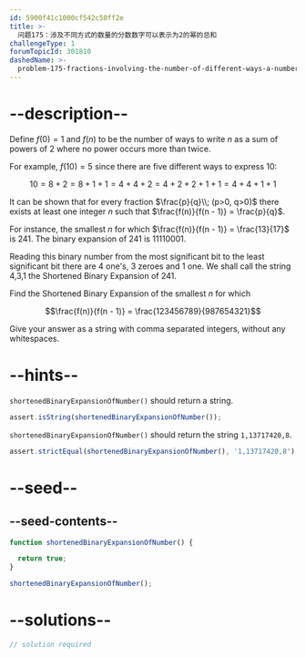 ```yaml
---
id: 5900f41c1000cf542c50ff2e
title: >-
  问题175：涉及不同方式的数量的分数数字可以表示为2的幂的总和
challengeType: 1
forumTopicId: 301810
dashedName: >-
  problem-175-fractions-involving-the-number-of-different-ways-a-number-can-be-expressed-as-a-sum-of-powers-of-2
---
```


# --description--

Define $f(0) = 1$ and $f(n)$ to be the number of ways to write $n$ as a sum of powers of 2 where no power occurs more than twice.

For example, $f(10) = 5$ since there are five different ways to express 10:

$$10 = 8 + 2 = 8 + 1 + 1 = 4 + 4 + 2 = 4 + 2 + 2 + 1 + 1 = 4 + 4 + 1 + 1$$

It can be shown that for every fraction $\frac{p}{q}\\; (p>0, q>0)$ there exists at least one integer $n$ such that $\frac{f(n)}{f(n - 1)} = \frac{p}{q}$.

For instance, the smallest $n$ for which $\frac{f(n)}{f(n - 1)} = \frac{13}{17}$ is 241. The binary expansion of 241 is 11110001.

Reading this binary number from the most significant bit to the least significant bit there are 4 one's, 3 zeroes and 1 one. We shall call the string 4,3,1 the Shortened Binary Expansion of 241.

Find the Shortened Binary Expansion of the smallest $n$ for which

$$\frac{f(n)}{f(n - 1)} = \frac{123456789}{987654321}$$

Give your answer as a string with comma separated integers, without any whitespaces.

# --hints--

`shortenedBinaryExpansionOfNumber()` should return a string.

```js
assert.isString(shortenedBinaryExpansionOfNumber());
```

`shortenedBinaryExpansionOfNumber()` should return the string `1,13717420,8`.

```js
assert.strictEqual(shortenedBinaryExpansionOfNumber(), '1,13717420,8');
```

# --seed--

## --seed-contents--

```js
function shortenedBinaryExpansionOfNumber() {

  return true;
}

shortenedBinaryExpansionOfNumber();
```

# --solutions--

```js
// solution required
```
